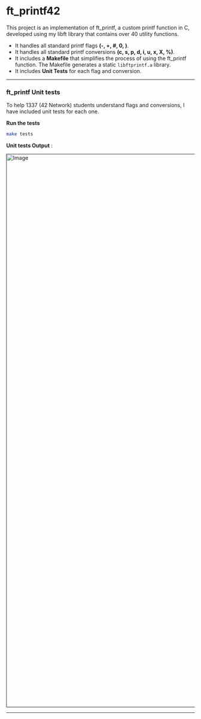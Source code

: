 # **ft_printf42** #
This project is an implementation of ft_printf, a custom printf function in C, developed using my libft library that contains over 40 utility functions.
- It handles all standard printf flags **(-, +, #, 0, )**.
- It handles all standard printf conversions **(c, s, p, d, i, u, x, X, %)**.
- It includes a **Makefile** that simplifies the process of using the ft_printf function. The Makefile generates a static `libftprintf.a` library.
- It includes **Unit Tests** for each flag and conversion.

---

### **ft_printf Unit tests** ###
To help 1337 (42 Network) students understand flags and conversions, I have included unit tests for each one. 

**Run the tests**

```bash
make tests
```


**Unit tests Output** :

[<img width="1479" alt="Image" src="https://github.com/user-attachments/assets/74fc7aee-5a7b-49da-b0ce-a75ed887c7c1" />]()

---

